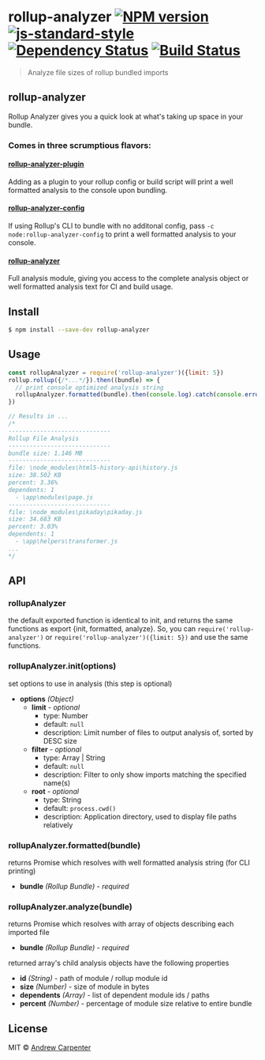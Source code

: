 # rollup-analyzer [![NPM version](https://badge.fury.io/js/rollup-analyzer.svg)](https://npmjs.org/package/rollup-analyzer)   [![js-standard-style](https://img.shields.io/badge/code%20style-standard-brightgreen.svg?style=flat)](https://github.com/feross/standard)   [![Dependency Status](https://dependencyci.com/github/doesdev/rollup-analyzer/badge)](https://dependencyci.com/github/doesdev/rollup-analyzer)   [![Build Status](https://travis-ci.com/doesdev/rollup-analyzer.svg)](https://travis-ci.com/doesdev/rollup-analyzer)  

> Analyze file sizes of rollup bundled imports

## rollup-analyzer

Rollup Analyzer gives you a quick look at what's taking up space in your bundle.

### Comes in three scrumptious flavors:

#### [rollup-analyzer-plugin](https://github.com/doesdev/rollup-analyzer-plugin)
Adding as a plugin to your rollup config or build script will print a well
formatted analysis to the console upon bundling.

#### [rollup-analyzer-config](https://github.com/doesdev/rollup-analyzer-config)
If using Rollup's CLI to bundle with no additonal config, pass
`-c node:rollup-analyzer-config` to print a well formatted analysis to your console.

#### [rollup-analyzer](https://github.com/doesdev/rollup-analyzer)
Full analysis module, giving you access to the complete analysis object or well
formatted analysis text for CI and build usage.

## Install

```sh
$ npm install --save-dev rollup-analyzer
```

## Usage

```js
const rollupAnalyzer = require('rollup-analyzer')({limit: 5})
rollup.rollup({/*...*/}).then((bundle) => {
  // print console optimized analysis string
  rollupAnalyzer.formatted(bundle).then(console.log).catch(console.error)
})

// Results in ...
/*
-----------------------------
Rollup File Analysis
-----------------------------
bundle size: 1.146 MB
-----------------------------
file: \node_modules\html5-history-api\history.js
size: 38.502 KB
percent: 3.36%
dependents: 1
  - \app\modules\page.js
-----------------------------
file: \node_modules\pikaday\pikaday.js
size: 34.683 KB
percent: 3.03%
dependents: 1
  - \app\helpers\transformer.js
...
*/
```

## API

### rollupAnalyzer
the default exported function is identical to init, and returns the same functions as export {init, formatted, analyze}. So, you can `require('rollup-analyzer')` or `require('rollup-analyzer')({limit: 5})` and use the same functions.

### rollupAnalyzer.init(options)
set options to use in analysis (this step is optional)
- **options** *(Object)*
  - **limit** - *optional*
    - type: Number
    - default: `null`
    - description: Limit number of files to output analysis of, sorted by DESC size
  - **filter** - *optional*
    - type: Array | String
    - default: `null`
    - description: Filter to only show imports matching the specified name(s)
  - **root** - *optional*
    - type: String
    - default: `process.cwd()`
    - description: Application directory, used to display file paths relatively

### rollupAnalyzer.formatted(bundle)
returns Promise which resolves with well formatted analysis string (for CLI printing)
- **bundle** *(Rollup Bundle)* - *required*

### rollupAnalyzer.analyze(bundle)
returns Promise which resolves with array of objects describing each imported file
- **bundle** *(Rollup Bundle)* - *required*

returned array's child analysis objects have the following properties
- **id** *(String)* - path of module / rollup module id
- **size** *(Number)* - size of module in bytes
- **dependents** *(Array)* - list of dependent module ids / paths
- **percent** *(Number)* - percentage of module size relative to entire bundle

## License

MIT © [Andrew Carpenter](https://github.com/doesdev)
